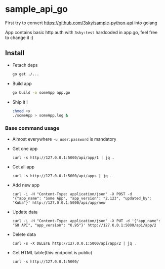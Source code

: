 # sample_api_go

First try to convert https://github.com/3sky/sample-python-api into golang

App contains basic http auth with `3sky:test` hardcoded in app.go, feel free to change it :) 

## Install

- Fetach deps

  ```bash
  go get ./...
  ```

- Build app

  ```bash
  go build -o someApp app.go
  ```

- Ship it !

  ```bash
  chmod +x
  ./someApp > someApp.log &
  ```

### Base command usage

- Almost everywhere `-u user:password` is mandatory

- Get one app

  ```commandline
  curl -s http://127.0.0.1:5000/api/app/1 | jq .
  ```

- Get all app

  ```commandline
  curl -s http://127.0.0.1:5000/api/apps | jq .
  ```

- Add new app

  ```commandline
  curl -i -H "Content-Type: application/json" -X POST -d '{"app_name": "Some App", "app_version": "2.123", "updated_by": "Kuba"}' http://127.0.0.1:5000/api/app/new
  ```

- Update data
  
  ```commandline
  curl -i -H "Content-Type: application/json" -X PUT -d '{"app_name": "GO API", "app_version": "0.95"}' http://127.0.0.1:5000/api/app/2
  ```

- Delete data

  ```commandline
  curl -s -X DELETE http://127.0.0.1:5000/api/app/2 | jq .
  ```

- Get HTML table(this endpoint is public)

  ```commandline
  curl -s http://127.0.0.1:5000/
  ```

